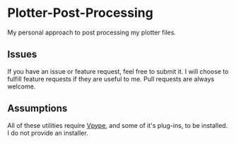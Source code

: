 # Plotter-Post-Processing
My personal approach to post processing my plotter files.

## Issues
If you have an issue or feature request, feel free to submit it. I will choose to fulfill feature requests if they are useful to me. Pull requests are always welcome.

## Assumptions
All of these utilities require [Vpype](https://github.com/abey79/vpype), and some of it's plug-ins, to be installed. I do not provide an installer.
